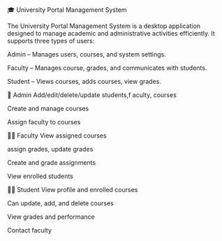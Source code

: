 🎓 University Portal Management System


The University Portal Management System is a desktop application designed to manage academic and administrative activities efficiently. It supports three types of users:

Admin – Manages users, courses, and system settings.

Faculty – Manages course, grades, and communicates with students.

Student – Views courses, adds courses,  view grades.

👤 Admin
Add/edit/delete/update students,f aculty, courses

Create and manage courses

Assign faculty to courses



👨‍🏫 Faculty
View assigned courses

assign grades, update grades

Create and grade assignments

View enrolled students



👨‍🎓 Student
View profile and enrolled courses

Can update, add, and delete courses

View grades and performance

Contact faculty
